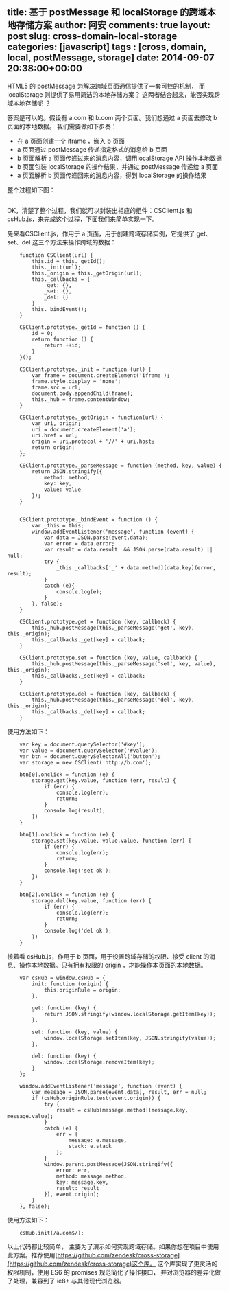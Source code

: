 title: 基于 postMessage 和 localStorage 的跨域本地存储方案
author: 阿安
comments: true
layout: post
slug: cross-domain-local-storage
categories: [javascript]
tags : [cross, domain, local, postMessage, storage]
date: 2014-09-07 20:38:00+00:00
---

HTML5 的 postMessage 为解决跨域页面通信提供了一套可控的机制， 而 localStorage 则提供了易用简洁的本地存储方案？ 
这两者结合起来，能否实现跨域本地存储呢 ？

答案是可以的。假设有 a.com 和 b.com 两个页面。我们想通过 a 页面去修改 b 页面的本地数据。 我们需要做如下步奏：

- 在 a 页面创建一个 iframe ，嵌入 b 页面
- a 页面通过 postMessage 传递指定格式的消息给 b 页面
- b 页面解析 a 页面传递过来的消息内容，调用localStorage API 操作本地数据
- b 页面包装 localStorage 的操作结果，并通过 postMessage 传递给 a 页面
- a 页面解析 b 页面传递回来的消息内容，得到 localStorage 的操作结果

整个过程如下图：

<img style="mergin:5px;" src="/assets/img/cross-localstorage.png" alt="">

<!-- more -->

OK，清楚了整个过程，我们就可以封装出相应的组件：CSClient.js 和 csHub.js，来完成这个过程，下面我们来简单实现一下。

先来看CSClient.js，作用于 a 页面，用于创建跨域存储实例，它提供了 get、set、del 这三个方法来操作跨域的数据：


        function CSClient(url) {
            this.id = this._getId();
            this._init(url);
            this._origin = this._getOrigin(url);
            this._callbacks = {
                _get: {},
                _set: {},
                _del: {}
            }
            this._bindEvent();
        }

        CSClient.prototype._getId = function () {
            id = 0;
            return function () {
                return ++id;
            }
        }();

        CSClient.prototype._init = function (url) {
            var frame = document.createElement('iframe');
            frame.style.display = 'none';
            frame.src = url;
            document.body.appendChild(frame);
            this._hub = frame.contentWindow;
        }

        CSClient.prototype._getOrigin = function(url) {
            var uri, origin;
            uri = document.createElement('a');
            uri.href = url;
            origin = uri.protocol + '//' + uri.host;
            return origin;
        };

        CSClient.prototype._parseMessage = function (method, key, value) {
            return JSON.stringify({
                method: method,
                key: key,
                value: value
            });
        }


        CSClient.prototype._bindEvent = function () {
            var _this = this;
            window.addEventListener('message', function (event) {
                var data = JSON.parse(event.data);
                var error = data.error;
                var result = data.result  && JSON.parse(data.result) || null;
                try {
                    _this._callbacks['_' + data.method][data.key](error, result);
                }
                catch (e){
                    console.log(e);
                }
            }, false);
        }

        CSClient.prototype.get = function (key, callback) {
            this._hub.postMessage(this._parseMessage('get', key), this._origin);
            this._callbacks._get[key] = callback;
        }

        CSClient.prototype.set = function (key, value, callback) {
            this._hub.postMessage(this._parseMessage('set', key, value), this._origin);
            this._callbacks._set[key] = callback;
        }

        CSClient.prototype.del = function (key, callback) {
            this._hub.postMessage(this._parseMessage('del', key), this._origin);
            this._callbacks._del[key] = callback;
        }


使用方法如下：


        var key = document.querySelector('#key');
        var value = document.querySelector('#value');
        var btn = document.querySelectorAll('button');
        var storage = new CSClient('http://b.com');

        btn[0].onclick = function (e) {
            storage.get(key.value, function (err, result) {
                if (err) {
                    console.log(err);
                    return;
                }
                console.log(result);
            })
        }

        btn[1].onclick = function (e) {
            storage.set(key.value, value.value, function (err) {
                if (err) {
                    console.log(err);
                    return;
                }
                console.log('set ok');
            })
        }

        btn[2].onclick = function (e) {
            storage.del(key.value, function (err) {
                if (err) {
                    console.log(err);
                    return;
                }
                console.log('del ok');
            })
        }



接着看 csHub.js，作用于 b 页面，用于设置跨域存储的权限、接受 client 的消息、操作本地数据。只有拥有权限的 origin ，才能操作本页面的本地数据。


        var csHub = window.csHub = {
            init: function (origin) {
                this.originRule = origin;
            },

            get: function (key) {
                return JSON.stringify(window.localStorage.getItem(key));
            },

            set: function (key, value) {
                window.localStorage.setItem(key, JSON.stringify(value));
            },

            del: function (key) {
                window.localStorage.removeItem(key);
            }
        };

        window.addEventListener('message', function (event) {
            var message = JSON.parse(event.data), result, err = null;
            if (csHub.originRule.test(event.origin)) {
                try {
                    result = csHub[message.method](message.key, message.value);
                }
                catch (e) {
                    err = {
                        message: e.message,
                        stack: e.stack
                    };
                }
                window.parent.postMessage(JSON.stringify({
                    error: err,
                    method: message.method,
                    key: message.key,
                    result: result
                }), event.origin);
            }
        }, false);


使用方法如下：


        csHub.init(/a.com$/);


以上代码都比较简单， 主要为了演示如何实现跨域存储。如果你想在项目中使用此方案。推荐使用[https://github.com/zendesk/cross-storage](https://github.com/zendesk/cross-storage)这个库。
这个库实现了更灵活的权限机制，使用 ES6 的 promises 规范简化了操作接口， 并对浏览器的差异化做了处理，兼容到了 ie8+ 与其他现代浏览器。